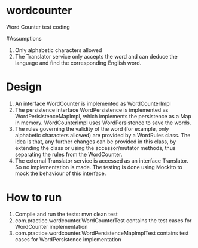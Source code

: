 # wordcounter
Word Counter test coding

#Assumptions
1. Only alphabetic characters allowed
2. The Translator service only accepts the word and can deduce the language and find the 
corresponding English word. 

# Design
1. An interface WordCounter is implemented as WordCounterImpl
2. The persistence interface WordPersistence is implemented as WordPerisistenceMapImpl, 
which implements the persistence as a Map in memory. WordCounterImpl uses WordPersistence to save the words.
3. The rules governing the validity of the word (for example, only alphabetic characters allowed) are
provided by a WordRules class. The idea is that, any further changes can be provided in this class, by extending the class or 
using the accessor/mutator methods, thus separating the rules from the WordCounter.
4. The external Translator service is accessed as an interface Translator. So no implementation is made.
The testing is done using Mockito to mock the behaviour of this interface.

# How to run
1. Compile and run the tests:  mvn clean test
2. com.practice.wordcounter.WordCounterTest contains the test cases for WordCounter implementation
3. com.practice.wordcounter.WordPersistenceMapImplTest contains test cases for WordPersistence implementation
